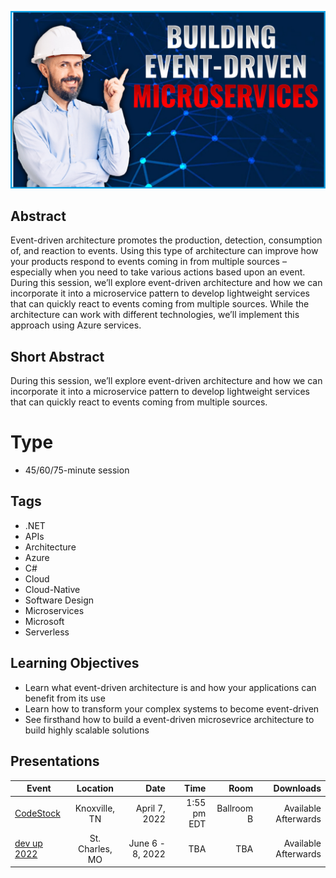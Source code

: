 ![Building Event-Driven Microservices](Thumbnail.jpg)

## Abstract
Event-driven architecture promotes the production, detection, consumption of, and reaction to events. Using this type of architecture can improve how your products respond to events coming in from multiple sources – especially when you need to take various actions based upon an event. During this session, we’ll explore event-driven architecture and how we can incorporate it into a microservice pattern to develop lightweight services that can quickly react to events coming from multiple sources. While the architecture can work with different technologies, we’ll implement this approach using Azure services.


## Short Abstract
During this session, we’ll explore event-driven architecture and how we can incorporate it into a microservice pattern to develop lightweight services that can quickly react to events coming from multiple sources.

# Type
* 45/60/75-minute session

## Tags
* .NET
* APIs
* Architecture
* Azure
* C#
* Cloud
* Cloud-Native
* Software Design
* Microservices
* Microsoft
* Serverless

## Learning Objectives
* Learn what event-driven architecture is and how your applications can benefit from its use
* Learn how to transform your complex systems to become event-driven
* See firsthand how to build a event-driven microsevrice architecture to build highly scalable solutions

## Presentations

| Event | Location | Date | Time | Room | Downloads |
|-------|:--------:|-----:|-----:|-----:|----------:|
| [CodeStock](https://www.codestock.org/) | Knoxville, TN | April 7, 2022 | 1:55 pm EDT | Ballroom B | Available Afterwards |
| [dev up 2022](https://www.devupconf.org/speakers/chad-green) | St. Charles, MO | June 6 - 8, 2022 | TBA | TBA | Available Afterwards | 
